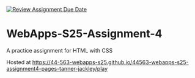 [![Review Assignment Due Date](https://classroom.github.com/assets/deadline-readme-button-22041afd0340ce965d47ae6ef1cefeee28c7c493a6346c4f15d667ab976d596c.svg)](https://classroom.github.com/a/R-tv1cng)
# WebApps-S25-Assignment-4
A practice assignment for HTML with CSS

Hosted at https://44-563-webapps-s25.github.io/44563-webapps-s25-assignment4-pages-tanner-jackley/play